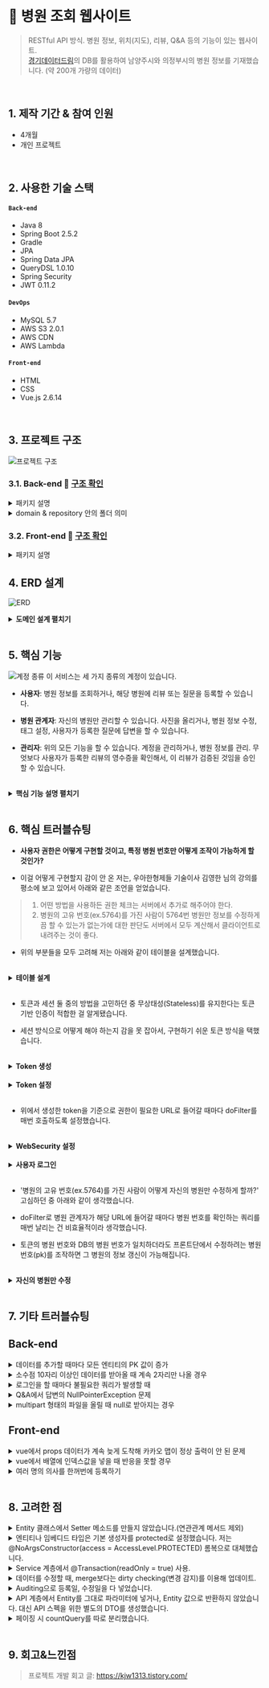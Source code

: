 # :pushpin: 병원 조회 웹사이트
>RESTful API 방식. 병원 정보, 위치(지도), 리뷰, Q&A 등의 기능이 있는 웹사이트. </br>
>[경기데이터드림](https://data.gg.go.kr/portal/mainPage.do)의 DB를 활용하여 남양주시와 의정부시의 병원 정보를 기재했습니다. (약 200개 가량의 데이터) 

</br>

## 1. 제작 기간 & 참여 인원
- 4개월
- 개인 프로젝트

</br>

## 2. 사용한 기술 스택
#### `Back-end`
  - Java 8
  - Spring Boot 2.5.2
  - Gradle
  - JPA
  - Spring Data JPA
  - QueryDSL 1.0.10
  - Spring Security 
  - JWT 0.11.2
#### `DevOps`
  - MySQL 5.7
  - AWS S3 2.0.1
  - AWS CDN
  - AWS Lambda
 #### `Front-end`
  - HTML
  - CSS
  - Vue.js 2.6.14
</br>

## 3. 프로젝트 구조
![프로젝트 구조](https://user-images.githubusercontent.com/40010165/194766752-24ee1d3f-84d7-4062-bc7f-243c97a2d963.png)

### 3.1. Back-end :mag_right: [구조 확인](https://github.com/kimjungwon2/hospital/tree/4d39e3c12ba04a1de79a0574a1c49897216eaf11/src/main/java/site/hospital)
<details>
<summary>패키지 설명</summary>
<div markdown="1">

- **api**: Controller 계층(애플리케이션).
- **configuration**: AWS S3, MultiPart, springBoot Security, AuditorAware 설정.
- **domain**: domain 계층.
- **dto**: 기존의 도메인을 변형. 계층 간 데이터 교환 역할. 모든 계층에서 사용된다.
- **exception**: Exception 처리.
- **jwtToken**: JWT 관리.
- **repository**: repository 계층.
- **service**: Service 계층.
</div>
</details>

<details>
<summary>domain & repository 안의 폴더 의미</summary>
<div markdown="1">

- **domain**: 폴더 이름의 객체와 객체 안의 enum, 임베디드 타입(내장 객체)들을 묶은 것입니다.
- **repository**: 그 엔티티에 QueryDSL을 사용하거나, 복잡한 데이터 조회나 성능을 위해서. @QueryProjection을 사용하여 전체 데이터가 아닌 원하는 데이터만 select 하게끔 QueryDSL을 통해 Query문을 만들었습니다.
</div>
</details>


### 3.2. Front-end :mag_right: [구조 확인](https://github.com/kimjungwon2/hospital/tree/4d39e3c12ba04a1de79a0574a1c49897216eaf11/src/frontend/src)
<details>
<summary>패키지 설명</summary>
<div markdown="1">

- **api**: Axios를 통해 서버에 데이터 요청. 
- **assets**: 사이트에 사용되는 기본 이미지들을 모았습니다.
- **components**: 페이지들의 구성요소인 컴포넌트들을 보관.
- **css**: 공통으로 사용되는 css입니다.
- **routes**: 각각의 url과 vue의 페이지들을 매칭시켜주는 역할.
- **store**: vue의 store 관련 함수.
- **utils**: 쿠키, 필터(숫자를 받아 날짜로 변경해주는), 이메일 문자열인지 검증해주는 코드들.
- **views**: 각각의 페이지들을 모아둔 파일.
</div>
</details>

## 4. ERD 설계
![ERD](https://user-images.githubusercontent.com/40010165/194764130-5e4caaff-892f-47a0-a871-78929755aeb7.png)
<details>
<summary><b>도메인 설계 펼치기</b></summary>
<div markdown="1">

### 4.1. 다대다 관계
- 실무에서는 다대다 관계는 너무 복잡해서 사용하지 않는 걸로 들었습니다. 그래서 다대다 관계를 일대다-다대일 관계로 표현했습니다.  
  
- 아래는 다대다 관계를 어떻게 설정했는지에 관한 예시입니다.
![설명](https://user-images.githubusercontent.com/40010165/193619475-3574b4c5-1ef9-41cc-8f12-78c15f380d48.png)
![설명2](https://user-images.githubusercontent.com/40010165/193619543-bc61ad47-c8bf-4349-a094-c36b60f65d35.png)

### 4.2. 연관관계의 주인 :clipboard: [코드 확인](https://github.com/kimjungwon2/hospital/blob/master/src/main/java/site/hospital/domain/Question.java#L27)
- 일대다 or 다대일 양방향 관계일 경우, 연관관계의 주인을 정해야 합니다. 
  
- 다 관계 쪽에 있거나, 외래키가 있는 곳을 연관관계의 주인으로 설정했습니다. 
  
- 연관관계 주인만이 외래키를 관리(update,create,delete)할 수 있습니다. 
  
- 연관관계의 주인은 mappedBy속성을 사용하지 않기에, mappedBy의 반대쪽 객체가 연관관계의 주인이 됩니다.


### 4.3. 기본 키(PK)는 Long 타입의 대리 키로 설정
- 모든 Entity의 PK는 Long 타입의 Auto_increment를 사용했습니다. 
  
- PK를 자연 키(주민등록번호, 전화번호 등)로 하면 비즈니스 환경이 변할 때, 간혹 기본 키로 인해 수정할 부분이 많아질 경우가 있습니다. 반면 대리 키는 비즈니스와 아무 관련이 없기에 비즈니스가 변경되어도 유연한 대처가 가능합니다. 
  
- 테이블 간의 관계를 설계할 때, 비식별 관계(부모 테이블의 기본 키를 받아 자식 테이블의 외래 키로만 사용)에서 대리 키를 주로 사용합니다. 이러면 매핑도 쉽고 코드가 단순해집니다.

  
### 4.4. 모든 컬렉션은 필드에서 초기화. :clipboard: [코드 확인](https://github.com/kimjungwon2/hospital/blob/master/src/main/java/site/hospital/domain/member/Member.java#L26)
- 필드 레벨에서 생성하는 것이 가장 안전하고, 코드가 간결해집니다. 무엇보다 null 문제에서 안전해집니다.

  
### 4.5. 모든 연관 관계는 지연 로딩(LazyLoading)으로 설정. :clipboard: [코드 확인](https://github.com/kimjungwon2/hospital/blob/master/src/main/java/site/hospital/domain/Bookmark.java#L21)
- 즉시 로딩(EAGER)은 예측이 어렵고, 어떤 SQL이 실행될지 추적하기 어렵기 때문입니다.

- XToOne(일대일, 다대일) 관계는 기본이 EAGER Loading이라서 직접 지연 로딩으로 설정했습니다.

  
### 4.6. 양방향 연관관계 메서드를 entity 양쪽 객체에서 둘 다 작성하는 게 아닌 한쪽만 작성. :clipboard: [코드 확인](https://github.com/kimjungwon2/hospital/blob/master/src/main/java/site/hospital/domain/hospital/Hospital.java#L71)
- 기존의 개발자가 작성한 두 개의 연관관계 메서드 중에서 코드를 작성하는 다른 개발자들은 어떤 메서드를 호출해야 할지 혼란스러움을 느끼기 때문입니다.

</div>
</details>
</br>

## 5. 핵심 기능
![계정 종류](https://user-images.githubusercontent.com/40010165/193796762-3770daf3-15ab-4cc0-965f-b5e475de4101.png)
이 서비스는 세 가지 종류의 계정이 있습니다. 
- **사용자**: 병원 정보를 조회하거나, 해당 병원에 리뷰 또는 질문을 등록할 수 있습니다.

- **병원 관계자**: 자신의 병원만 관리할 수 있습니다. 사진을 올리거나, 병원 정보 수정, 태그 설정, 사용자가 등록한 질문에 답변을 할 수 있습니다. 

- **관리자**: 위의 모든 기능을 할 수 있습니다. 계정을 관리하거나, 병원 정보를 관리. 무엇보다 사용자가 등록한 리뷰의 영수증을 확인해서, 이 리뷰가 검증된 것임을 승인할 수 있습니다. 

</br>
<details>
<summary><b>핵심 기능 설명 펼치기</b></summary>
<div markdown="1">

### 5.1. Repository 계층 & 쿼리 최적화
- 단순한 쿼리나 단순한 동적 쿼리의 경우 spring data jpa를 사용했고, 복잡한 동적쿼리의 경우 QueryDSL을 사용했습니다. :clipboard: [단순한 쿼리](https://github.com/kimjungwon2/hospital/blob/master/src/main/java/site/hospital/repository/TagRepository.java) :clipboard: [복잡한 쿼리](https://github.com/kimjungwon2/hospital/blob/master/src/main/java/site/hospital/repository/hospital/HospitalRepositoryImpl.java#L22)

- 객체 단위의 필드를 조회할 때, fetch join으로 모든 필드를 가져왔습니다.:clipboard: [코드 확인](https://github.com/kimjungwon2/hospital/blob/master/src/main/java/site/hospital/repository/hospital/HospitalRepositoryImpl.java#L22)
  - fetch join으로 해당 객체의 칼럼들을 다 가져오게끔 했습니다. 이러면 LAZY.LOADING과 조회 성능이 최적화됩니다.

- 컬렉션(ArrayList)을 조회할 때, XToOne(일대일, 다대일) 관계만 모두 fetch join으로 조회하고. 컬렉션은 지연 로딩 성능 최적화를 위해 hibernate.default_batch_fetch_size를 설정해 in 쿼리를 날려서 한 번에 처리하게끔 했습니다. :clipboard: [코드 확인](https://github.com/kimjungwon2/hospital/blob/master/src/main/resources/application.yml#L18)
  - 이러면 성능 최적화도 되고, 페이징도 적용됩니다. 쿼리 호출 수가 1 + N  => 1 + 1 로 최적화돼서 조인보다 DB 데이터 전송량이 최적화됩니다.
  - fetch join 방식과 비교해서 쿼리 호출 수가 약간 증가하지만, DB 데이터 전송량이 감소합니다.
  
- 위의 default_batch_fetch_size 방식보다 성능을 잡고 싶을 때는 :clipboard: [다음 코드](https://github.com/kimjungwon2/hospital/blob/d718177cc841d5f03de7221bba0aa32c21a1e85c/src/main/java/site/hospital/repository/hospital/searchQuery/HospitalSearchRepository.java#L62)와 같은 방식으로 select 양을 줄어들게 했습니다.
  - 구현 원리는 5.2 일반+태그 검색에서 후술한 것을 참고하시면 됩니다.
  </br>
### 5.2. 병원 검색
- **일반 검색**
  - 병원명과 진료과목을 입력할 경우 검색이 되도록 했습니다.
  
- **태그 검색**
  - 아래와 같이 일대다 다대일 관계로 테이블을 설계했습니다. 이러면 '치통' 같이 특정 해시태그만 입력해도 검색이 됩니다.
  
![tag 테이블 설계](https://user-images.githubusercontent.com/40010165/193867068-1faae692-e33c-48cc-8734-de1a3a0b17d6.png)
  
- **일반+태그 검색** :clipboard: [코드 확인](https://github.com/kimjungwon2/hospital/blob/master/src/main/java/site/hospital/repository/hospital/searchQuery/HospitalSearchRepository.java)
  - **페이징**: 수많은 데이터를 한꺼번에 조회하는 것이기 때문에 페이징을 적용했습니다. 
  
  - **성능 최적화**: 검색은 수많은 DB를 조회하기 때문에 검색이 빨라지도록 데이터의 select 양을 줄였습니다.
    - Queryprojection으로 특정 필드만 검색하기 위해, 각각의 Entity의 DTO를 생성했습니다. 
    
    - stream을 돌려서 HospitalSearchDto를 hospitalId로 바꿨습니다. 이러면 여러 개가 뽑히는데 그걸 파라미터 in 절로 넣었습니다.:clipboard: [코드 확인](https://github.com/kimjungwon2/hospital/blob/master/src/main/java/site/hospital/repository/hospital/searchQuery/HospitalSearchRepository.java#L53)
    
    - HashMap을 통해 메모리에서 다 가져온 다음에 메모리에서 매칭해 값을 세팅해줬습니다. (O(1)) :clipboard: [코드 확인](https://github.com/kimjungwon2/hospital/blob/master/src/main/java/site/hospital/repository/hospital/searchQuery/HospitalSearchRepository.java#L56)
    
    - 리뷰뿐만 아니라 태그도 한 번에 조회하기 위해서 앞의 과정을 다시 반복해줍니다. 
    
    - 이러면 1+1+1 조회가 됐고, Queryprojection으로 인해 데이터 select 양이 줄어듭니다.

- **리뷰 검색** :clipboard: [코드 확인](https://github.com/kimjungwon2/hospital/blob/master/src/main/java/site/hospital/repository/review/query/ReviewSearchRepository.java)
  - 간혹 일반+태그 검색으로도 병원이 검색 안 되는 경우가 있기에 리뷰의 내용 혹은 등록한 질병명을 토대로 검색했습니다.
  
  - 페이징과 성능 최적화는 이전의 일반+태그 검색과 동일하게 했습니다. 
  </br>
### 5.3. 계정 권한
Front-end : 네비게이션 가드
-------------
- 네비게이션 가드는 권한이 없는 특정 URL에 진입하려고 했을 때 막아줍니다.
 
- 사용자의 정보는 로그인할 때 store에 있습니다. :clipboard: [코드 확인](https://github.com/kimjungwon2/hospital/blob/master/src/frontend/src/store/index.js#L42)
  
- beforeEach를 통해서 store의 사용자 정보에 따른 네비게이션 가드를 구현했습니다. :clipboard: [코드 확인](https://github.com/kimjungwon2/hospital/blob/master/src/frontend/src/routes/index.js#L200)

- meta를 이용해서 페이지별 권한을 설정했습니다. :clipboard: [코드 확인](https://github.com/kimjungwon2/hospital/blob/master/src/frontend/src/routes/index.js#L29)

Back-end : JWT 토큰
-------------
-  6번 트러블슈팅 문단에 후술한 것을 참고하면 됩니다.  
    
Front-end : 토큰값 싣기
-------------
- 토큰값을 실으려고 vue의 store 이용. :clipboard: [코드 확인](https://github.com/kimjungwon2/hospital/blob/master/src/frontend/src/store/index.js#L53)

- axios 쪽의 store에 저장된 token 값 싣기. :clipboard: [코드 확인](https://github.com/kimjungwon2/hospital/blob/master/src/frontend/src/api/common/interceptors.js#L7)

- 네트워크 쪽에 header의 Authorization에 token 값이 제대로 싣지 못하므로, 인터셉터를 활용했습니다. 

- 인터셉터를 이용해서 매번 store에 있는 state 값을 가져와서 담았습니다.
</br>

### 5.4. 이미지 관리 
#### 5.4.1. Stateful vs Stateless
Stateful
-------------
나중에 서비스가 커질 때, 서버를 확장해야 할 때가 있습니다. 이럴 때는 아래의 방식처럼 서버를 확장해야 합니다.
![Stateful](https://user-images.githubusercontent.com/40010165/193820645-540b0ebc-c135-48aa-9dbe-474213c45f4f.png)</br>
Load Balancer는 요청이 들어오면 서버의 부하가 없는 곳에 전해줍니다. 이럴 경우 아래의 사건들이 발생합니다.
- **DB**: 서버와 완전 무관합니다. 처리하고 호출만 해줘서, 중앙화된 서버가 있어서 똑같은 데이터를 바라보기에 상관이 없습니다.
  
- **이미지**: 아미지 파일들이 흩어져서 저장됩니다. 즉, 서버들이 상태를 갖게 됩니다. Stateful한 상태가 되면 아래의 세 가지 문제가 발생합니다.
  - **이미지 삭제**: 생성과 조회는 괜찮을 수 있어도, 삭제의 경우 문제가 발생합니다. 예를 들어 img6을 Server1에서 삭제하려고 하면, 삭제를 못 합니다.
  
  - **서버 축소**: 항상 서버가 3대만 있는 게 아닙니다. 부하가 줄어들면 자동으로 서버 수를 줄이게 되는데, 이러면 이미지도 같이 삭제됩니다.
  
  - **성능적인 측면**: 이미지를 관리하는 걸 서버를 통해서 하면, 메인 서버가 다른 작업을 하는데 퍼포먼스 상으로 영향을 줘서 성능에 영향을 줄 수 있다.

Stateless
-------------
![Stateless ](https://user-images.githubusercontent.com/40010165/193825523-4d59f86a-31cb-45ac-a888-4ceda3f0c4fd.png)</br>
저는 위의 문제 때문에 AWS S3를 사용했습니다. S3를 사용하면 아래와 같은 결과가 발생합니다.
- S3 저장소를 별도로 둬서, Stateless한 상태가 됩니다.

- 이미지뿐만 아니라 영상, 파일도 더 이상 서버에 저장하지 않고, S3에 저장할 수 있습니다.

- Stateless한 상태가 돼서 서버의 확장성이 좋아집니다.

#### 5.4.2. SPRING의 이미지 관리 :clipboard: [코드 확인](https://github.com/kimjungwon2/hospital/blob/master/src/main/java/site/hospital/service/ImageManagementService.java)

- 클라이언트에서 넘어온 이미지는 겹치는 이름이 올 수 있기에 UUID를 이용해 고유의 image key로 저장했다.

- 이미지의 DB는 외래키(병원 or 리뷰의 PK), 원본 이미지의 파일명, 이미지를 불려올 key 값으로 설계했다.

- 이미지 파일 확장자가 아닌 경우 exception을 발생하게 했다. :clipboard: [코드 확인](https://github.com/kimjungwon2/hospital/blob/master/src/main/java/site/hospital/service/ImageManagementService.java#L113)

- 이미지를 저장할 경우에 S3에 이미지가 저장되고, DB에 이미지 정보를 저장하게끔 했다.

- 이미지를 삭제할 경우에 lambda를 통해 S3에 사이즈 별로 3가지 종류의 이미지가 저장되기에, 3종류의 이미지를 삭제하고 DB를 삭제하게 했다. :clipboard: [코드 확인](https://github.com/kimjungwon2/hospital/blob/master/src/main/java/site/hospital/service/ImageManagementService.java#L171)


#### 5.4.3. 이미지 로딩 속도 높이기
- CDN 사용으로 캐시 서버를 통해 최적화됩니다. :clipboard: [코드 확인](https://github.com/kimjungwon2/hospital/blob/master/src/frontend/src/views/ViewHospitalPage.vue#L9)

- 로딩이 빨라지려면 이미지 원본 크기를 줄여야 합니다. 저는 서버의 부하를 줄이기 위해 AWS Lamda를 사용해서, 이미지 저장이 되면 자동으로 width 길이를 140 & 600으로 리사이징 했습니다. :clipboard: [코드 확인](https://github.com/kimjungwon2/hospital/blob/master/src/frontend/lambda/index.js)

</div>
</details>

</br>

## 6. 핵심 트러블슈팅
- **사용자 권한은 어떻게 구현할 것이고, 특정 병원 번호만 어떻게 조작이 가능하게 할 것인가?**

- 이걸 어떻게 구현할지 감이 안 온 저는, 우아한형제들 기술이사 김영한 님의 강의를 평소에 보고 있어서 아래와 같은 조언을 얻었습니다. 

> 1. 어떤 방법을 사용하든 권한 체크는 서버에서 추가로 해주어야 한다. </br>
> 2. 병원의 고유 번호(ex.5764)를 가진 사람이 5764번 병원만 정보를 수정하게끔 할 수 있는가 없는가에 대한 판단도 서버에서 모두 계산해서 클라이언트로 내려주는 것이 좋다.
  
- 위의 부분들을 모두 고려해 저는 아래와 같이 테이블을 설계했습니다. 

</br>

<details>
<summary><b>테이블 설계</b></summary>
<div markdown="1">
  
![설명2](https://user-images.githubusercontent.com/40010165/193619543-bc61ad47-c8bf-4349-a094-c36b60f65d35.png)
  - Authority의 권한 상태는 enum 타입으로 ROLE_USER(사용자), ROLE_MANAGER(병원 관계자), ROLE_ADMIN(관리자) 세 가지로 고정했습니다.
  
  - MemberAuthority 엔티티의 hospitalNo는 병원 번호를 뜻합니다. ROLE_MANAGER(병원 관계자) 권한을 가진 사용자만 병원 번호를 가질 수 있습니다. 
  
  - 멤버는 권한에 따라 여러 개의 권한을 가집니다. 예를 들어 병원 관계자는 USER(사용자), MANAGER(병원 관계자) 2개의 권한을 갖게끔 했습니다.
  
</div>
</details>
</br>

- 토큰과 세션 둘 중의 방법을 고민하던 중 무상태성(Stateless)를 유지한다는 토큰 기반 인증이 적합한 걸 알게됐습니다. 
  
- 세션 방식으로 어떻게 해야 하는지 감을 못 잡아서, 구현하기 쉬운 토큰 방식을 택했습니다. 
  
 </br>  
 
<details>
<summary><b>Token 생성</b></summary>
<div markdown="1">
 
- :clipboard: [코드 확인](https://github.com/kimjungwon2/hospital/blob/master/src/main/java/site/hospital/jwtToken/TokenProvider.java)

- **createToken**: Authentication 파라미터를 받습니다. 여기서 토큰을 생성했습니다.
  
- **createStaffToken**: Authentication과 병원 번호 파라미터를 받습니다. 병원 관계자가 토큰을 생성할 때, 토큰에 병원 번호를 넣기 위함입니다.
  
- **getAuthentication**: 토큰을 파라미터로 받아서 claim을 만들고, 클레임에서 권한 정보들을 빼냅니다. 권한 정보들을 이용해서 유저 객체를 만듭니다. 그리고 앞의 정보들을 이용해 Authentication 객체를 리턴했습니다. 
  
- **getHospitalNumber**: 병원 관계자 전용 함수. 토큰을 파라미터로 받아서 병원 번호를 리턴했습니다. 
  
</div>
</details>

</br>

<details>
<summary><b>Token 설정</b></summary>
<div markdown="1">
  
- **JwtFilter**: doFilter 함수로 토큰의 인증정보를 SecurityContext에 저장했습니다. resolveToken 함수는 토큰 정보를 꺼냅니다. :clipboard: [코드 확인](https://github.com/kimjungwon2/hospital/blob/master/src/main/java/site/hospital/jwtToken/JwtFilter.java)
  
- **JwtSecurityConfig**: 앞에서 언급한 Token 생성(Token Provider) 클래스를 주입받아서 JwtFilter를 통해 Security 로직에 필터 등록. :clipboard: [코드 확인](https://github.com/kimjungwon2/hospital/blob/master/src/main/java/site/hospital/jwtToken/JwtSecurityConfig.java)
  
- **기타 설정**: 자격 증명을 안 하고 접근할 때 401 에러:clipboard: [코드1](https://github.com/kimjungwon2/hospital/blob/master/src/main/java/site/hospital/jwtToken/JwtAuthenticationEntryPoint.java),  필요한 권한이 없는 경우 403에러 설정.:clipboard: [코드2](https://github.com/kimjungwon2/hospital/blob/master/src/main/java/site/hospital/jwtToken/JwtAccessDeniedHandler.java) 
  
</div>
</details>

</br>

- 위에서 생성한 token을 기준으로 권한이 필요한 URL로 들어갈 때마다 doFilter를 매번 호출하도록 설정했습니다. 

 </br>  
  
<details>
<summary><b>WebSecurity 설정</b></summary>
<div markdown="1">

- :clipboard: [코드 확인](https://github.com/kimjungwon2/hospital/blob/master/src/main/java/site/hospital/configuration/SecurityConfig.java)

- SecurityConfig의 파라미터에 앞에서 설정한 Token 설정을 넣습니다. :clipboard: [코드 확인](https://github.com/kimjungwon2/hospital/blob/master/src/main/java/site/hospital/configuration/SecurityConfig.java#L28)
  
- authorizeRequests로 HttpServletRequest를 사용하는 요청들에 대한 접근 제한했습니다.
  
- .antMatchers(PUBLIC_URI).permitAll()는 인증 없이 접근 허용.
  
- .antMatchers(특정 URL).hasAnyRole(권한)으로 특정 권한이 있어야지 해당 URL로 접근 허용.
  
- .anyRequest().authenticated() 나머지 요청들은 모두 인증이 되도록 설정. 
  
- .apply(new JwtSecurityConfig(tokenProvider))로 앞에서 설정한 JwtSecurityConfig를 적용.
  
</div>
</details>

</br>

  
<details>
<summary><b>사용자 로그인</b></summary>
<div markdown="1">

- 로그인 때 DB에서 유저 정보와 권한 정보를 가져오면, 해당 정보를 기반으로 userDetails.User 객체를 생성해 리턴. :clipboard: [코드 확인](https://github.com/kimjungwon2/hospital/blob/master/src/main/java/site/hospital/service/JwtUserDetailsService.java)

- **로그인 과정** :clipboard: [코드 확인](https://github.com/kimjungwon2/hospital/blob/master/src/main/java/site/hospital/api/MemberApiController.java#L39)
  - ID와 PW를 통해서 AuthenticationToken 객체를 생성. authentication Token을 이용해서 authenticate 메소드가 실행될 때 loadUserByUsername 메소드가 실행.
    
  - JwtUserDetailsService를 통해 loadUserByUsername이 실행된다. 이 결과값을 가지고 authentication 객체를 생성한다. 
    
  - 인증 정보를 기준으로 해서 Token을 생성. 이때 Manager 권한을 가진 사용자는 병원 번호를 받기 위해서 전용 토큰을 생성해야 한다. 
  
- **병원 관계자**
  - 병원 관계자는 다른 계정과 달리 token에 병원 번호를 넣었습니다. :clipboard: [코드 확인](https://github.com/kimjungwon2/hospital/blob/a2375806ce02f0912442ece68007cb01e5776ebf/src/main/java/site/hospital/jwtToken/TokenProvider.java#L59) 
  
  - 로그인을 할 경우 병원 관계자 사용자는 자신이 조작하는 병원을 구분하기 위해 전용 토큰을 생성합니다.

</div>
</details>

</br>

- '병원의 고유 번호(ex.5764)를 가진 사람이 어떻게 자신의 병원만 수정하게 할까?' 고심하던 중 아래와 같이 생각했습니다. 

- doFilter로 병원 관계자가 해당 URL에 들어갈 때마다 병원 번호를 확인하는 쿼리를 매번 날리는 건 비효율적이라 생각했습니다. 

- 토큰의 병원 번호와 DB의 병원 번호가 일치하더라도 프론트단에서 수정하려는 병원 번호(pk)를 조작하면 그 병원의 정보 갱신이 가능해집니다.

 </br>  

<details>
<summary><b>자신의 병원만 수정</b></summary>
<div markdown="1">

- servletRequest을 통해 토큰의 병원 번호를 꺼냅니다.

- 사용자의 ID(PK)와 ROLE_MANAGER를 파라미터로 넣어서 멤버 권한을 찾는 쿼리를 날립니다. :clipboard: [코드 확인](https://github.com/kimjungwon2/hospital/blob/a2375806ce02f0912442ece68007cb01e5776ebf/src/main/java/site/hospital/service/JwtStaffAccessService.java#L36)

- 토큰의 병원 번호와 DB의 병원 번호가 같은지 확인하고, 프론트 엔드에서 수정 요청한 병원 ID(PK)와 DB의 병원 번호가 같은지 확인했습니다. :clipboard: [코드 확인](https://github.com/kimjungwon2/hospital/blob/a2375806ce02f0912442ece68007cb01e5776ebf/src/main/java/site/hospital/service/JwtStaffAccessService.java#L38)

- 병원 정보를 수정/삭제/추가하려는 경우, 자신이 관리하는 병원 번호인지 확인하기 위해서 위에서 작성한 메소드를 매번 넣었습니다. :clipboard: [코드 확인](https://github.com/kimjungwon2/hospital/blob/master/src/main/java/site/hospital/service/AnswerService.java#L32)

</div>
</details>

</br>

## 7. 기타 트러블슈팅
Back-end 
-------------
<details>
<summary>데이터를 추가할 때마다 모든 엔티티의 PK 값이 증가</summary>
<div markdown="1">

- 멤버에 데이터를 넣고, 병원에 데이터를 넣었는데 병원의 id 값(pk)이 2가 나왔습니다.
- `@GeneratedValue(strategy = GenerationType.IDENTITY)` 사용으로, 기본 키 생성을 데이터베이스에 위임. :clipboard: [코드 확인](https://github.com/kimjungwon2/hospital/blob/master/src/main/java/site/hospital/domain/member/Member.java#L22)

</div>
</details>

<details>
<summary>소수점 10자리 이상인 데이터를 받아올 때 계속 2자리만 나올 경우</summary>
<div markdown="1">

- `@Column(columnDefinition="Decimal(19,12)")` 선언으로 소수점 12자리까지 나오게 했다. :clipboard: [코드 확인](https://github.com/kimjungwon2/hospital/blob/master/src/main/java/site/hospital/domain/detailedHosInformation/HospitalLocation.java#L18)

</div>
</details>

<details>
<summary>로그인을 할 때마다 불필요한 쿼리가 발생할 때</summary>
<div markdown="1">

- 로그인 요청이 오면 UserDetailsService 타입의 loadUserByUsername 함수가 실행됩니다.

- 저는 loadUserByUsername 함수에 User 타입으로 반환했었습니다.

- 그런데 User 타입으로는 병원 번호를 불러올 수 없습니다. 이에 Member 정보를 불러오는 쿼리를 또 만들었습니다. 

<details>
<summary><b>기존 코드</b></summary>
<div markdown="1">

~~~java

### JwtUserDetailsService
  @Service
  @Transactional(readOnly=true)
  @RequiredArgsConstructor
  public class JwtUserDetailsService implements UserDetailsService {
      private final MemberRepository memberRepository;

      @Override
      @Transactional
      public UserDetails loadUserByUsername(String name){
          Optional<Member> memberOptional = memberRepository.findOneEmailByMemberIdName(name);

          Member member = memberOptional.orElseThrow(()->new IllegalStateException("로그인하려는 아이디가 존재하지 않습니다."));

          List<MemberAuthority> memberAuthorities = memberRepository.memberAuthorities(name);

          List<GrantedAuthority> grantedAuthorities = memberAuthorities.stream()
                  .map(a-> new SimpleGrantedAuthority(a.getAuthority().getAuthorizationStatus().toString())).collect(Collectors.toList());

          return new org.springframework.security.core.userdetails.User(member.getMemberIdName()
                  ,member.getPassword(),grantedAuthorities);
      }

### API Controller
    @PostMapping("/login")
    public ResponseEntity<LoginMemberResponse> loginMember(@RequestBody @Validated LoginMemberRequest request){
            UsernamePasswordAuthenticationToken authenticationToken =
                    new UsernamePasswordAuthenticationToken(request.getMemberIdName(), request.getPassword());

            Authentication authentication = authenticationManagerBuilder.getObject().authenticate(authenticationToken);
            SecurityContextHolder.getContext().setAuthentication(authentication);

            Member member = memberService.logIn(request.getMemberIdName(), request.getPassword());

            String jwt;

            //멤버 권한이 STAFF 전용 토큰 만들기
            if(member.getMemberStatus() == MemberStatus.STAFF){
                jwt = tokenProvider.createStaffToken(authentication,
                        member.getPhoneNumber(),member.getHospitalNumber());
            }
            //멤버 권한이 관리자나, 일반 유저라면
            else  {
                jwt = tokenProvider.createToken(authentication, member.getPhoneNumber());
            }

            //토큰 null 체크.
            if(jwt == null){
                throw new IllegalStateException("토큰 값이 null 입니다.");
            }

            HttpHeaders httpHeaders = new HttpHeaders();
            httpHeaders.add(JwtFilter.AUTHORIZATION_HEADER, "Bearer " + jwt);

            return new ResponseEntity<>(new LoginMemberResponse(member.getId(), member.getNickName(), member.getMemberStatus(), jwt), httpHeaders, HttpStatus.OK);
    }
~~~

</div>
</details>

- 위 코드의 문제점은 로그인하는데 loadUserByUsername 함수 안에 있는 쿼리로도 충분한데, API Controller의 ` Member member = memberService.logIn(request.getMemberIdName(), request.getPassword());`로 불필요한 쿼리를 호출합니다. 이러면 로그인을 할 때마다 성능 저하가 발생할 수 있습니다.

- 디버깅을 통해 authentication의 principal에 username, authorities, password만 있는 것을 인지했습니다. (잡다한 변수는 생략했다.)

- 구글 검색으로 User의 데이터 수를 늘릴 방법을 찾던 중에 커스트마이징을 통해 수를 늘릴 수 있는 것을 알아냈습니다.  

- 바꾼 코드는 아래와 같습니다. 

<details>
<summary><b>개선된 코드</b></summary>
<div markdown="1">

~~~java


@Service
@Transactional(readOnly=true)
@RequiredArgsConstructor
public class JwtUserDetailsService implements UserDetailsService {
    private final MemberRepository memberRepository;

    @Override
    @Transactional
    public UserDetails loadUserByUsername(String name){
        Optional<Member> memberOptional = memberRepository.findOneEmailByMemberIdName(name);

        Member member = memberOptional.orElseThrow(()->new IllegalStateException("로그인하려는 아이디가 존재하지 않습니다."));

        List<MemberAuthority> memberAuthorities = memberRepository.memberAuthorities(name);

        List<GrantedAuthority> grantedAuthorities = memberAuthorities.stream()
                .map(a-> new SimpleGrantedAuthority(a.getAuthority().getAuthorizationStatus().toString())).collect(Collectors.toList());

        return new CustomUserDetail(member.getMemberIdName()
                ,member.getPassword(),grantedAuthorities,
                member.getPhoneNumber(),member.getHospitalNumber(),
                member.getId(),member.getNickName(),member.getMemberStatus());
    }

    public class CustomUserDetail extends User {

        String phoneNumber;
        Long hospitalNumber;
        Long memberId;
        String nickName;
        MemberStatus memberStatus;

        public CustomUserDetail(String username, String password, Collection<? extends GrantedAuthority> authorities,
                                String phoneNumber, Long hospitalNumber,
                                Long memberId, String nickName, MemberStatus memberStatus) {
            super(username, password, authorities);
            this.phoneNumber = phoneNumber;
            this.hospitalNumber = hospitalNumber;
            this.memberId = memberId;
            this.nickName = nickName;
            this.memberStatus = memberStatus;
        }

        public String getPhoneNumber() {
            return phoneNumber;
        }

        public Long getHospitalNumber() {
            return hospitalNumber;
        }

        public Long getMemberId() {
            return memberId;
        }

        public String getNickName() {
            return nickName;
        }

        public MemberStatus getMemberStatus() {
            return memberStatus;
        }
    }

}


### API Controller
    @PostMapping("/login")
    public ResponseEntity<LoginMemberResponse> loginMember(@RequestBody @Validated LoginMemberRequest request){
            UsernamePasswordAuthenticationToken authenticationToken =
                    new UsernamePasswordAuthenticationToken(request.getMemberIdName(), request.getPassword());

            Authentication authentication = authenticationManagerBuilder.getObject().authenticate(authenticationToken);
            SecurityContextHolder.getContext().setAuthentication(authentication);

            //jwt Token
            String jwt;
            //커스텀 사용자 객체 가져오기
             JwtUserDetailsService.CustomUserDetail user =
                     (JwtUserDetailsService.CustomUserDetail) authentication.getPrincipal();


             //멤버 권한이 일반 유저라면
             if(!authentication.getAuthorities().stream()
                     .anyMatch(a->a.getAuthority().equals("ROLE_MANAGER")) &&

                     authentication.getAuthorities().stream()
                     .anyMatch(a->a.getAuthority().equals("ROLE_USER"))
             )
             {
                jwt = tokenProvider.createToken(authentication, user.getPhoneNumber());
             }
             //멤버 권한이 STAFF 전용 토큰 만들기
            else if(!authentication.getAuthorities().stream()
                    .anyMatch(a->a.getAuthority().equals("ROLE_ADMIN")) &&

                     authentication.getAuthorities().stream()
                    .anyMatch(a->a.getAuthority().equals("ROLE_MANAGER"))
             )
            {
                jwt = tokenProvider.createStaffToken(authentication,
                        user.getPhoneNumber(), user.getHospitalNumber());
            }
            //멤버 권한이 관리자라면
            else if(authentication.getAuthorities().stream()
                     .anyMatch(a->a.getAuthority().equals("ROLE_ADMIN"))) {
                jwt = tokenProvider.createToken(authentication, user.getPhoneNumber());
            }
            else{
                throw new IllegalStateException("권한이 존재하지 않습니다.");
             }

            //토큰 null 체크.
            if(jwt == null){
                throw new IllegalStateException("토큰 값이 null 입니다.");
            }

            HttpHeaders httpHeaders = new HttpHeaders();
            httpHeaders.add(JwtFilter.AUTHORIZATION_HEADER, "Bearer " + jwt);

            return new ResponseEntity<>(new LoginMemberResponse(user.getMemberId(), user.getNickName(), user.getMemberStatus(), jwt), httpHeaders, HttpStatus.OK);
    }
~~~

</div>
</details>

</div>
</details>

<details>
<summary> Q&A에서 답변의 NullPointerException 문제</summary>
<div markdown="1">

- Q&A를 조회할 때 답변이 없는 경우(null)도 나타내기 위해서 leftJoin을 사용. :clipboard: [코드 확인](https://github.com/kimjungwon2/hospital/blob/master/src/main/java/site/hospital/repository/question/QuestionRepositoryImpl.java#L31)

- Answer 객체의 answerId나, answerContent를 불러오면 자꾸 NullPointerException 문제가 발생.
  
<details>
<summary><b>기존 코드</b></summary>
<div markdown="1">

~~~java

    //병원 관계자 Questions 검색
    @GetMapping("/staff/question/search")
    public Page staffSearchQuestions(ServletRequest servletRequest,
                                               @RequestParam(value="nickName",required = false) String nickName,
                                               @RequestParam(value="memberIdName",required = false) String memberIdName,
                                               Pageable pageable){
        StaffQuestionSearchCondition condition = StaffQuestionSearchCondition.builder()
                .nickName(nickName).memberIdName(memberIdName).build();

        Page<Question> questions = questionService.staffSearchHospitalQuestion(servletRequest,condition,pageable);

        List<SearchHospitalQuestionResponse> result = questions.stream()
                .map(q->new SearchHospitalQuestionResponse(q))
                .collect(Collectors.toList());

        Long total = questions.getTotalElements();

        return new PageImpl<>(result, pageable, total);
    }
  

    @Data
    private static class SearchHospitalQuestionResponse{
        private Long questionId;
        private String memberIdName;
        private String nickName;
        private String content;
        private Long answerId;
        private String answerContent;

        public SearchHospitalQuestionResponse(Question question) {
            this.memberIdName = question.getMember().getMemberIdName();
            this.questionId = question.getId();
            this.nickName = question.getMember().getNickName();
            this.content = question.getContent();
            this.answerId = question.getAnswer().getId();
            this.answerContent = question.getAnswer().getAnswerContent();
        }
    }  
~~~

</div>
</details>
    
- 답변이 없는 QnA를 처리할 때 발생하는 문제임을 인식.

- Answer의 객체 탐색 단계 때, null이 반환되지 않을지 의심해야 한다.
  
- DTO 생성 시 답변이 없으면, 이에 대한 예외 로직을 아래와 같이 추가.
  
<details>
<summary><b>개선된 코드</b></summary>
<div markdown="1">

~~~java
    @Data
    private static class SearchHospitalQuestionResponse{
        private Long questionId;
        private String memberIdName;
        private String nickName;
        private String content;
        private Long answerId;
        private String answerContent;

        public SearchHospitalQuestionResponse(Question question) {
            this.memberIdName = question.getMember().getMemberIdName();
            this.questionId = question.getId();
            this.nickName = question.getMember().getNickName();
            this.content = question.getContent();

            if(question.getAnswer() !=null) {
                this.answerId = question.getAnswer().getId();
                this.answerContent = question.getAnswer().getAnswerContent();
            }
        }
    }  
~~~

</div>
</details>
  
</div>
</details>
  
<details>
<summary>multipart 형태의 파일을 올릴 때 null로 받아지는 경우</summary>
<div markdown="1">

- 검색을 통해 `@RequestBody`는 content-Type이 multipart/form-data로 전달될 때, Exception을 발생시켜 문제가 발생함을 인지.

- multipart/form-data일 경우에는 `@RequestPart` 혹은 `@RequestParam`을 사용. 무수한 데이터 종류를 전송할 경우 `@modelAttribute`가 적합한 걸 알아냈다.
  
- 저는 전송 데이터 종류가 적기에 `@RequestParam`을 사용했습니다. 하나의 이미지는 파라미터로 MultipartFile을 사용했고, 다수의 이미지는 List<MultipartFile>를 사용했습니다. :clipboard: [코드 확인](https://github.com/kimjungwon2/hospital/blob/master/src/main/java/site/hospital/api/HospitalApiController.java#L155)
  
- 프론트 엔드에서는 key와 value로 저장할 수 있는 FormData를 사용. 여러 파일을 업로드할 때 유용하다. :clipboard: [코드 확인](https://github.com/kimjungwon2/hospital/blob/f97424eb0646ca31386125690a3b4d256a2c5375/src/frontend/src/components/admin/hospital/AdminViewHospitalImageForm.vue#L126)
  
- vue의 form태그에 entype 속성값을 multipart/form-data로 설정해서 이미지 파일을 전송했다. :clipboard: [코드 확인](https://github.com/kimjungwon2/hospital/blob/f97424eb0646ca31386125690a3b4d256a2c5375/src/frontend/src/components/admin/hospital/AdminViewHospitalImageForm.vue#L25)

</div>
</details>

Front-end 
-------------
<details>
<summary> vue에서 props 데이터가 계속 늦게 도착해 카카오 맵이 정상 출력이 안 된 문제 </summary>
<div markdown="1">

- 초기에는 mounted hook에서 지도를 출력하게 했습니다. 

- 하지만 props로 DB의 좌표값을 받아와도 지도가 정상 출력되지 않았습니다. 

<details>
<summary><b>기존 코드</b></summary>
<div markdown="1">

~~~javascript

mounted(){
      if (window.kakao && window.kakao.maps) {
        this.initMap()
      } else {
          const script = document.createElement('script')
          script.onload = () => kakao.maps.load(this.initMap);
          script.src = 'http://dapi.kakao.com/v2/maps/sdk.js?autoload=false&appkey=bcdb595a4b1c6bc005200d3b0d9271fb'
          document.head.appendChild(script)
      }
}
~~~

</div>
</details>

- console.log를 통해서 props의 지도 좌표 DB값이 늦게 도착해서, 카카오 맵이 초기값을 먼저 출력해 지도가 정상적으로 안 나오는 걸 인식.

- [검색을 통해 vue의 life cycle 개념을 확인.](https://any-ting.tistory.com/42) props로 좌표값을 받아오기 전 mounted된 것이 먼저 실행된 것을 인지했습니다. 

- props로 데이터를 정상적으로 받는, 상태 변화에 반응하기 위해서 computed 혹은 watch를 사용해야 함을 인식. 

- 저는 watch로 아래의 코드 처럼 props값이 온 걸 확인하면 지도를 출력했습니다. 

<details>
<summary><b>개선된 코드</b></summary>
<div markdown="1">

~~~javascript

  watch:{
    detailed: function(){
      if (window.kakao && window.kakao.maps) {
        this.initMap()
      } else {
          const script = document.createElement('script')
          script.onload = () => kakao.maps.load(this.initMap);
          script.src = 'http://dapi.kakao.com/v2/maps/sdk.js?autoload=false&appkey=bcdb595a4b1c6bc005200d3b0d9271fb'
          document.head.appendChild(script)
      }
    }
  },
~~~ 

:clipboard: [자세한 코드 확인](https://github.com/kimjungwon2/hospital/blob/master/src/frontend/src/components/hospital/ViewMapForm.vue#L22)
</div>
</details>

</div>
</details>

<details>
<summary>vue에서 배열에 인덱스값을 넣을 때 반응을 못할 경우</summary>
<div markdown="1">

- 아래와 같이 코드를 작성했을 때 배열의 값들이 변하지 않았습니다. 
  
<details>
<summary><b>기존 코드</b></summary>
<div markdown="1">

~~~javascript
        async loadReviewAllLike(length){
            const memberId= this.$store.getters.getMemberId;

            for(let i=0; i<length; i++){
                const isReviewLike = await isLikeReview(memberId, this.reviews[i].reviewId);
                this.reviewLike[i] = isReviewLike.data.isReviewLike; 
            }
        },
~~~

</div>
</details>
   
- [vue 공식 문서](https://v3.ko.vuejs.org/guide/change-detection.html#%E1%84%87%E1%85%A2%E1%84%8B%E1%85%A7%E1%86%AF)를 통해 배열 index로 항목을 직접 설정하거나, 배열 길이를 수정하는 경우. 배열의 변화를 감지할 수 없음을 인지. 

- this.$set 사용으로 반응성 시스템에서 상태 변경을 발생시키게 했다. 
 
<details>
<summary><b>개선된 코드</b></summary>
<div markdown="1">
  
~~~javascript
        async loadReviewAllLike(length){
            const memberId= this.$store.getters.getMemberId;

            for(let i=0; i<length; i++){
                const isReviewLike = await isLikeReview(memberId, this.reviews[i].reviewId);
                this.$set(this.reviewLike, i, isReviewLike.data.isReviewLike);
            }
        },
~~~
                                   
</div>
</details>  

</div>
</details>
  
<details>
<summary>여러 명의 의사를 한꺼번에 등록하기</summary>
<div markdown="1">

- Back-end에서는 의사들을 List 형태로 받게 했다. :clipboard: [코드 확인](https://github.com/kimjungwon2/hospital/blob/master/src/main/java/site/hospital/api/HospitalApiController.java#L277)

- 서버단의 DTO 데이터 형식에 맞게끔 Front-end에서 데이터를 가공. 특히 의사의 경우 List 형식의 데이터이다.
  
- List 형식의 데이터에 어떻게 하면 값을 넣거나 뺄 수 있을까, 생각하는 도중에 JS의 Array 메서드를 생각했습니다.
  
- 의사 추가하기 버튼으로 doctorNumber의 수가 하나씩 증가, doctorNumber 수만큼 for loop를 돌렸고 push 메서드를 통해 배열에 값을 넣었습니다.
  
- 의사 제거 버튼으로 doctorNumber의 수가 하나씩 감소, pop 메서드를 통해 배열의 의사 정보를 제거했습니다. 
  
- 위의 조건들을 적용한 최종 코드는 다음과 같다. :clipboard: [코드 확인](https://github.com/kimjungwon2/hospital/blob/master/src/frontend/src/components/admin/hospital/AdminRegisterStaffHospitalForm.vue#L36)
  
</div>
</details>

</br>

## 8. 고려한 점
<details>
<summary>Entity 클래스에서 Setter 메소드를 만들지 않았습니다.(연관관계 메서드 제외)</summary>
<div markdown="1">

- **이유**: 클래스의 인스턴스 값들이 언제 어디서 변하는지 코드상으로 명확하게 구분할 수 없어, 차후 기능 변경 시 Setter를 사용하면 정말 복잡해집니다.
- **해결**: 기본적인 구조는 생성자를 통해 DB에 삽입합니다. 값 변경이 필요한 경우 이벤트에 맞는 public 메소드를 호출하여 변경했습니다.
- **예시**

<b>Setter 사용</b>
```
  Estimation estimation = new Estimation();
  Member.setEstimationList("주사제");
  Member.setEstimationGrade("1등급");
```
*****
<b>생성자를 통해 변경</b> :clipboard: [코드 확인](https://github.com/kimjungwon2/hospital/blob/4d39e3c12ba04a1de79a0574a1c49897216eaf11/src/main/java/site/hospital/domain/estimation/Estimation.java#L44)
```
  public void modifyEstimation(Estimation estimation){
        this.estimationList = estimation.getEstimationList();
        this.distinctionGrade = estimation.getDistinctionGrade();
    }
```
이렇게 modifyEstimation 함수명으로 **정보를 수정한다는 걸 한눈에 알 수 있습니다**. 

</div>
</details>

<details>
<summary>엔티티나 임베디드 타입은 기본 생성자를 protected로 설정했습니다. 저는 @NoArgsConstructor(access = AccessLevel.PROTECTED) 롬복으로 대체했습니다.</summary>
<div markdown="1">

- Setter로 타인이 무분별하게 값을 변경하는 걸 방지하기 위해, protected 생성자로 아무 데나 생성되는 걸 제약한다.
- **private를 사용 못하는 이유**: JPA 표준 스펙에 디폴트 생성자가 있어야 합니다. JPA가 프록시 기술을 쓸 때,  jpa hibernate가 객체를 강제로 만들어야 하는데 private로 만들면 이것이 다 막힙니다.
</div>
</details>

<details>
<summary>Service 계층에서 @Transaction(readOnly = true) 사용.</summary>
<div markdown="1">

- 읽기 모드로 성능을 최적화하기 위해서입니다.
</div>
</details>

<details>
<summary>데이터를 수정할 때, merge보다는 dirty checking(변경 감지)를 이용해 업데이트.</summary>
<div markdown="1">

- merge 사용 시, 값이 없으면 null로 업데이트되기에 변경 감지를 사용했습니다.
</div>
</details>

<details>
<summary>Auditing으로 등록일, 수정일을 다 넣었습니다. </summary> 
<div markdown="1">

- :clipboard: [코드 확인](https://github.com/kimjungwon2/hospital/blob/master/src/main/java/site/hospital/domain/baseEntity/BaseEntity.java)
- 데이터를 언제 바꿨냐, 언제 문제가 생겼냐는 게 중요해서 넣으면 운영할 때 편합니다.
- 등록, 수정 두 가지는 모든 테이블에 다 적용했습니다.
</div>
</details>

<details>
<summary>API 계층에서 Entity를 그대로 파라미터에 넣거나, Entity 값으로 반환하지 않았습니다. 대신 API 스펙을 위한 별도의 DTO를 생성했습니다.</summary>
<div markdown="1">

- :clipboard: [코드 확인](https://github.com/kimjungwon2/hospital/blob/master/src/main/java/site/hospital/api/HospitalApiController.java#L165)
- Entity를 웹에 노출하면 api 스펙이 변해버리거나 패스워드가 그대로 노출되기에, DTO로 변환해줘야 합니다.
</div>
</details>

<details>
<summary>페이징 시 countQuery를 따로 분리했습니다.</summary>
<div markdown="1">

- :clipboard: [코드 확인](https://github.com/kimjungwon2/hospital/blob/master/src/main/java/site/hospital/repository/hospital/searchQuery/HospitalSearchRepository.java#L100)
- 분리함으로써 성능을 최적화했습니다.
</div>
</details>

</br>


## 9. 회고&느낀점
>프로젝트 개발 회고 글: https://kjw1313.tistory.com/
</br>
